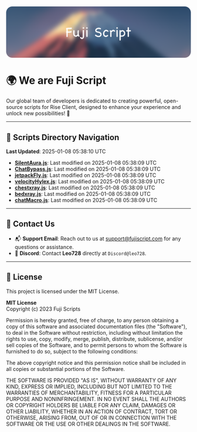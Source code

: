 ![Banner](.github/b.webp)

# 🌍 **We are Fuji Script**

Our global team of developers is dedicated to creating powerful, open-source scripts for Rise Client, designed to enhance your experience and unlock new possibilities! 🌟

---
<!-- SCRIPTS_NAVIGATION_START -->
## 📂 **Scripts Directory Navigation**

**Last Updated**: 2025-01-08 05:38:10 UTC

- **[SilentAura.js](scripts/SilentAura.js)**: Last modified on 2025-01-08 05:38:09 UTC
- **[ChatBypass.js](scripts/ChatBypass.js)**: Last modified on 2025-01-08 05:38:09 UTC
- **[jetpackFly.js](scripts/jetpackFly.js)**: Last modified on 2025-01-08 05:38:09 UTC
- **[velocityHylex.js](scripts/velocityHylex.js)**: Last modified on 2025-01-08 05:38:09 UTC
- **[chestxray.js](scripts/chestxray.js)**: Last modified on 2025-01-08 05:38:09 UTC
- **[bedxray.js](scripts/bedxray.js)**: Last modified on 2025-01-08 05:38:09 UTC
- **[chatMacro.js](scripts/chatMacro.js)**: Last modified on 2025-01-08 05:38:09 UTC

<!-- SCRIPTS_NAVIGATION_END -->

---

## 💬 **Contact Us**  
- 📬 **Support Email**: Reach out to us at [support@fujiscript.com](mailto:support@fujiscript.com) for any questions or assistance.  
- 💬 **Discord**: Contact **Leo728** directly at `Discord@leo728`.

---

## 📜 **License**

This project is licensed under the MIT License.  

**MIT License**  
Copyright (c) 2023 Fuji Scripts  

Permission is hereby granted, free of charge, to any person obtaining a copy of this software and associated documentation files (the "Software"), to deal in the Software without restriction, including without limitation the rights to use, copy, modify, merge, publish, distribute, sublicense, and/or sell copies of the Software, and to permit persons to whom the Software is furnished to do so, subject to the following conditions:  

The above copyright notice and this permission notice shall be included in all copies or substantial portions of the Software.  

THE SOFTWARE IS PROVIDED "AS IS", WITHOUT WARRANTY OF ANY KIND, EXPRESS OR IMPLIED, INCLUDING BUT NOT LIMITED TO THE WARRANTIES OF MERCHANTABILITY, FITNESS FOR A PARTICULAR PURPOSE AND NONINFRINGEMENT. IN NO EVENT SHALL THE AUTHORS OR COPYRIGHT HOLDERS BE LIABLE FOR ANY CLAIM, DAMAGES OR OTHER LIABILITY, WHETHER IN AN ACTION OF CONTRACT, TORT OR OTHERWISE, ARISING FROM, OUT OF OR IN CONNECTION WITH THE SOFTWARE OR THE USE OR OTHER DEALINGS IN THE SOFTWARE.  
